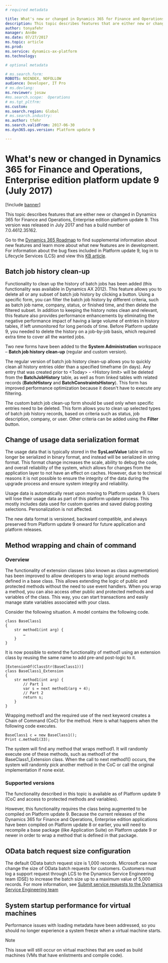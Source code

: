 ```yaml
---
# required metadata

title: What's new or changed in Dynamics 365 for Finance and Operations, Enterprise edition platform update 9 (July 2017)
description: This topic describes features that are either new or changed in Dynamics 365 for Finance and Operations, Enterprise edition platform update 9. This version was released in July 2017.
author: tonyafehr
manager: AnnBe
ms.date: 07/27/2017
ms.topic: article
ms.prod: 
ms.service: dynamics-ax-platform
ms.technology: 

# optional metadata

# ms.search.form: 
ROBOTS: NOINDEX, NOFOLLOW 
audience: Developer, IT Pro
# ms.devlang: 
ms.reviewer: josaw
#ms.search.scope:  Operations
# ms.tgt_pltfrm: 
ms.custom: 
ms.search.region: Global
# ms.search.industry: 
ms.author: tfehr
ms.search.validFrom: 2017-06-30 
ms.dyn365.ops.version: Platform update 9

---
```


# What's new or changed in Dynamics 365 for Finance and Operations, Enterprise edition platform update 9 (July 2017)

[!include [banner](../includes/banner.md)]

This topic describes features that are either new or changed in Dynamics 365 for Finance and Operations, Enterprise edition platform update 9. This version was released in July 2017 and has a build number of 7.0.4612.35162.

Go to the [Dynamics 365 Roadmap](https://roadmap.dynamics.com/) to find supplemental information about new features and learn more about what new features are in development. For information about the bug fixes included in Platform update 9, log in to Lifecycle Services (LCS) and view this [KB article](https://go.microsoft.com/fwlink/?linkid=853624).

## Batch job history clean-up

Functionality to clean up the history of batch jobs has been added (this functionality was available in Dynamics AX 2012). This feature allows you to delete all or any subset of batch job history by clicking a button. Using a specific form, you can filter the batch job history by different criteria, such as batch job name, company, status, or finished time, and then delete the filtered subset. In addition to keeping the history notes clean and relevant, this feature also provides performance enhancements by eliminating the negative performance impact of having a large volume of entries in history tables, if left unmonitored for long periods of time. Before Platform update 9, you needed to delete the history on a job-by-job basis, which required extra time to cover all the wanted jobs.

Two new forms have been added to the **System Administration** workspace – **Batch job history clean-up** (regular and custom version).

The regular version of batch job history clean-up allows you to quickly clean all history entries older than a specified timeframe (in days). Any entry that was created prior to \<Today\> - \<History limit\> will be deleted from the **BatchJobHistory** table, as well as from linked tables with related records (**BatchHistory** and **BatchConstraintsHistory**). This form has improved performance optimization because it doesn't have to execute any filtering.

The custom batch job clean-up form should be used only when specific entries need to be deleted. This form allows you to clean up selected types of batch job history records, based on criteria such as status, job description, company, or user. Other criteria can be added using the **Filter** button.

## Change of usage data serialization format

The usage data that is typically stored in the **SysLastValue** table will no longer be serialized in binary format, and instead will be serialized in string format. This format change increases the scale, ability to debug the code, and overall reliability of the system, which allows for changes from the application layer to not have an effect on caches. However, due to technical reasons it is not possible to ensure the integrity of the data during the upgrade process and ensure system integrity and reliability.

Usage data is automatically reset upon moving to Platform update 9. Users will lose their usage data as part of this platform update process. This mostly includes data used for custom queries and saved dialog posting selections. Personalization is not affected.

The new data format is versioned, backward compatible, and always preserved from Platform update 9 onward for future application and platform releases.

## Method wrapping and chain of command

### Overview

The functionality of extension classes (also known as class augmentation) has been improved to allow developers to wrap logic around methods defined in a base class. This allows extending the logic of public and protected methods without the need to use event handlers. When you wrap a method, you can also access other public and protected methods and variables of the class. This way, you can start transactions and easily manage state variables associated with your class.

Consider the following situation. A model contains the following code.

```
class BaseClass1
{
    str method1(int arg) {
        …
    }
}
```

It is now possible to extend the functionality of method1 using an extension class by reusing the same name to add pre-and post-logic to it.

```
[ExtensionOf(ClassStr(BaseClass1))]
class BaseClass1_Extension
{
    str method1(int arg) {
        // Part 1
        var s = next method1(arg + 4);
        // Part 2
        return s;
    }
}
```

Wrapping method1 and the required use of the next keyword creates a Chain of Command (CoC) for the method. Here is what happens when the following code executes.

```
BaseClass1 c = new BaseClass1();
Print c.method1(33);
```

The system will find any method that wraps method1. It will randomly execute one of these methods, such as method1 of the BaseClass1\_Extension class. When the call to next method1() occurs, the system will randomly pick another method in the CoC or call the original implementation if none exist.

### Supported versions

The functionality described in this topic is available as of Platform update 9 (CoC and access to protected methods and variables).

However, this functionality requires the class being augmented to be compiled on Platform update 9. Because the current releases of the Dynamics 365 for Finance and Operations, Enterprise edition applications have been compiled on Platform update 8 or earlier, you will need to recompile a base package (like Application Suite) on Platform update 9 or newer in order to wrap a method that is defined in that package.

## OData batch request size configuration

The default OData batch request size is 1,000 records. Microsoft can now change the size of OData batch requests for customers. Customers must log a support request through LCS to the Dynamics Service Engineering team (DSE) to increase the batch size up to a maximum value of 5,000 records. For more information, see [Submit service requests to the Dynamics Service Engineering team](../../dev-itpro/lifecycle-services/submit-request-dynamics-service-engineering-team.md)

## System startup performance for virtual machines

Performance issues with loading metadata have been addressed, so you should no longer experience a system freeze when a virtual machine starts.

> [!NOTE]
> This issue will still occur on virtual machines that are used as build machines (VMs that have enlistments and compile code).
